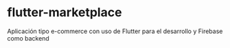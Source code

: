 # flutter-marketplace
Aplicación tipo e-commerce con uso de Flutter para el desarrollo y Firebase como backend
